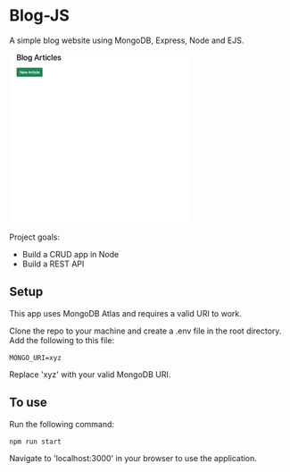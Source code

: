 # Blog-JS

A simple blog website using MongoDB, Express, Node and EJS. 

![example](/assets/images/demo.gif)

Project goals:
* Build a CRUD app in Node
* Build a REST API

## Setup

This app uses MongoDB Atlas and requires a valid URI to work.

Clone the repo to your machine and create a .env file in the root directory. Add the following to this file:
```
MONGO_URI=xyz
```
Replace 'xyz' with your valid MongoDB URI.

## To use

Run the following command:
```
npm run start
```

Navigate to 'localhost:3000' in your browser to use the application.

